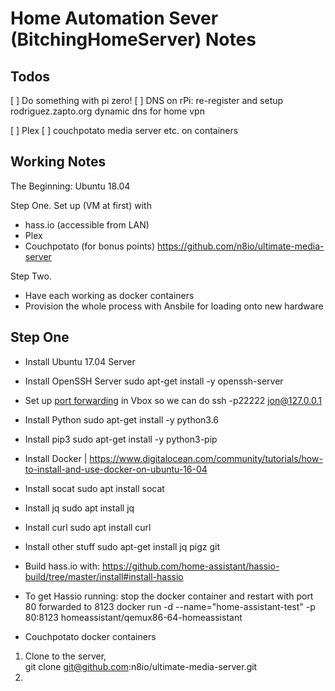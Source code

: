 # Home Automation Sever (BitchingHomeServer) Notes #

## Todos ##
[ ] Do something with pi zero!
[ ] DNS on rPi: re-register and setup rodriguez.zapto.org dynamic dns for home vpn

[ ] Plex
[ ] couchpotato media server etc. on containers

## Working Notes ##

The Beginning: Ubuntu 18.04

Step One.
Set up (VM at first) with

- hass.io (accessible from LAN)
- Plex
- Couchpotato (for bonus points) https://github.com/n8io/ultimate-media-server

Step Two.
- Have each working as docker containers
- Provision the whole process with Ansbile for loading onto new hardware

## Step One
- Install Ubuntu 17.04 Server
- Install OpenSSH Server
    sudo apt-get install -y openssh-server
- Set up [port forwarding]() in Vbox so we can do
    ssh -p22222 jon@127.0.0.1
 - Install Python
    sudo apt-get install -y python3.6
- Install pip3
    sudo apt-get install -y python3-pip
 - Install Docker | https://www.digitalocean.com/community/tutorials/how-to-install-and-use-docker-on-ubuntu-16-04
 - Install socat
    sudo apt install socat
- Install jq
    sudo apt install jq
- Install curl
    sudo apt install curl
 - Install other stuff
    sudo apt-get install jq pigz git
 - Build hass.io with:
    https://github.com/home-assistant/hassio-build/tree/master/install#install-hassio
 - To get Hassio running: stop the docker container and restart with port 80 forwarded to 8123
    docker run -d --name="home-assistant-test" -p 80:8123 homeassistant/qemux86-64-homeassistant
    
- Couchpotato docker containers
  
1. Clone to the server,  
    git clone git@github.com:n8io/ultimate-media-server.git
3. 
